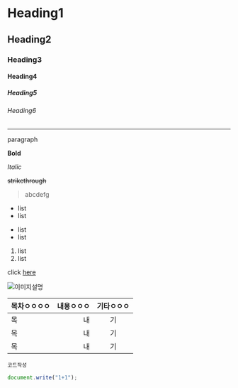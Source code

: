 <!-- Heading --> 
<!-- 총 6개까지 가능 -->
# Heading1
## Heading2
### Heading3
#### Heading4
##### Heading5
###### Heading6
<!--줄추가 -->
___
paragraph

<!-- Text Attributes -->
**Bold**

*Italic*

~~strikethrough~~

>abcdefg

* list
* list

- list
- list

1. list
2. list

<!-- Link -->
click [here](http://www.naver.com)

<!-- img -->
![이미지설명](이미지링크)

<!-- table -->
|목차ㅇㅇㅇㅇ|내용ㅇㅇㅇ|기타ㅇㅇㅇ|
|:--|--:|:--:|
|목|내|기|
|목|내|기|
|목|내|기|

<!-- code -->

`코드작성`

```javascript
document.write("1+1");
```